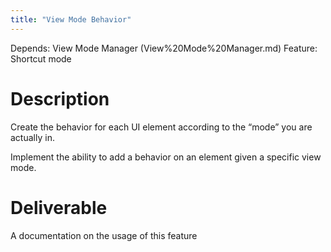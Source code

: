 ```yaml
---
title: "View Mode Behavior"
---
```

Depends: View Mode Manager (View%20Mode%20Manager.md)
Feature: Shortcut mode

# Description

Create the behavior for each UI element according to the “mode” you are actually in.

Implement the ability to add a behavior on an element given a specific view mode.

# Deliverable

A documentation on the usage of this feature
